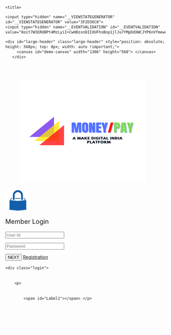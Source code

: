 <link rel="stylesheet" type="text/css" href="./memberlogin_files/login.css"><link rel="stylesheet" type="text/css" href="./memberlogin_files/login2.css"><link id="bootstrapcss" href="./memberlogin_files/bootstrap.min.css" rel="stylesheet">
  <script type="text/javascript">
	      document.onkeydown = function (e) {
	          if (event.keyCode == 123) {
	              return false;
	          }
	          if (e.ctrlKey && e.shiftKey && e.keyCode == 'I'.charCodeAt(0)) {
	              return false;
	          }
	          if (e.ctrlKey && e.shiftKey && e.keyCode == 'J'.charCodeAt(0)) {
	              return false;
	          }
	          if (e.ctrlKey && e.keyCode == 'U'.charCodeAt(0)) {
	              return false;
	          }
	      }
    </script>

    <title>

</title>
      <style type="text/css">
       

 body#LoginForm{ background-image:./memberlogin_files/background.jpg">; background-repeat:no-repeat; background-position:center; background-size:cover; padding:10px;}                                                                                                    

.form-heading { color:#2ED394; font-size:23px;}
.panel h2{ color:#444444; font-size:25px; margin:0 0 8px 0;}
.panel p { color:#777777; font-size:16px; margin-bottom:30px; line-height:24px;}
.login-form .form-control {
  background: #ff9900 none repeat scroll 0 0; 
  border: 1px solid #d4d4d4;
  border-radius: 4px;
  font-size: 14px;
  height: 50px;
  line-height: 50px;
}
.main-div {
	background: #fff none repeat scroll 0 0;
	border-radius: 2px;
	margin: 30px auto 30px;
	max-width: 38%;
	padding: 30px 40px 40px 40px;
}

.login-form .form-group {
  margin-bottom:10px;
}
.login-form{ text-align:center;} 
.forgot a {
  color: #777777;
  font-size: 14px;
  text-decoration: underline;
}
.login-form  .btn.btn-primary {
  background: #f0ad4e none repeat scroll 0 0;
  border-color: #f0ad4e;
  color: #ffffff;
  font-size: 14px;
  width: 100%;
  height: 50px;
  line-height: 50px;
  padding: 0;
}
.forgot {
  text-align: left; margin-bottom:30px; 
}
.botto-text {
  color: #ffffff;
  font-size: 14px;
  margin: auto;
}
.login-form .btn.btn-primary.reset {
  background: #ff9900 none repeat scroll 0 0;
}
.back { text-align: left; margin-top:10px;}
.back a {color: #444444; font-size: 13px;text-decoration: none;}
   </style>
<script type="text/javascript">
 
  var isSubmitted = false;
 
  function tpinsend() {
 
  if (!isSubmitted) {
 
     $('#btnsend').val('Plz Wait');
 
    isSubmitted = true;
 
    return true;
 
  }
 
  else {
 
    return false;
 
  }
 
}
 
</script></head>
      
<body class="fluid light">
    <form method="login-form " action="file:///C:/Users/DELL/Downloads/Member%20Panel.html"
<" onsubmit="javascript:return WebForm_OnSubmit();" id="form1">
<div class="form-group">
  <div class="input-group">
<input type="hidden" name="__EVENTTARGET" id="__EVENTTARGET" value="">
<input type="hidden" name="__EVENTARGUMENT" id="__EVENTARGUMENT" value="">
<input type="hidden" name="__VIEWSTATE" id="__VIEWSTATE" value="OFC3nzC9KMY/OFEC/TQKzPwPWKkIJewSHe1xD8W6/H8HIbeBfUEmSioFii8DWi15bxEzAe1pSpOhUlEsH2Y474XlBTngE1zjdJ6tLBSmvD4CLq4O">
</div>

<script type="text/javascript">
//<![CDATA[
var theForm = document.forms['form1'];
if (!theForm) {
    theForm = document.form1;
}
function __doPostBack(eventTarget, eventArgument) {
    if (!theForm.onsubmit || (theForm.onsubmit() != false)) {
        theForm.__EVENTTARGET.value = eventTarget;
        theForm.__EVENTARGUMENT.value = eventArgument;
        theForm.submit();
    }
}
//]]>
</script>


<script src="./memberlogin_files/WebResource.axd" type="text/javascript"></script>


<script src="./memberlogin_files/WebResource(1).axd" type="text/javascript"></script>
<script type="text/javascript">
//<![CDATA[
function WebForm_OnSubmit() {
if (typeof(ValidatorOnSubmit) == "function" && ValidatorOnSubmit() == false) return false;
return true;
}
//]]>
</script>

<div class="aspNetHidden">

	<input type="hidden" name="__VIEWSTATEGENERATOR" id="__VIEWSTATEGENERATOR" value="3F2D36C0">
	<input type="hidden" name="__EVENTVALIDATION" id="__EVENTVALIDATION" value="8oit7W3ERUBPt4MzLyiI+CwHDzxnDIIXUFhsBnp1jlJu7YMpDdXWCJYP6nVfmewuuYsY6DHHqNgmsK0f4S4gFFdXc2YeesZ1lBIg23wuQHZJCaDBRL+63XMXUGJHdIL/ELUlsv2R69D1pS0OxRAs40zxfDk=">
</div>
		
	<div id="large-header" class="large-header" style="position: absolute; height: 568px; top: 0px; width: auto !important;">
         <canvas id="demo-canvas" width="1366" height="568"> </canvas>
       </div>

<div class="mainwrapper">
<div class="row">
<div class="col-md-8" style="padding-right: 0px;">
<div class="login2" style="padding-top: 50px;padding-left: 45px;">
      	<img src="./memberlogin_files/logo2.png">
</div>
</div>
<div class="col-md-4" style="padding-left: 0px;">
<div id="div1" class="login">
<p> <img src="./memberlogin_files/loginicon.png">  </p>
<p style="font-size: 20px;margin-top: 0;"> Member Login   </p>
<p> <input name="txtemailid" type="text" maxlength="25" id="txtemailid" class="form-control" placeholder="User Id" autocomplete="off">
           <span id="rgfv" style="color:Red;visibility:hidden;">Enter Memberid</span>
			<span id="lblmsg"></span> </p> 
<p> <input name="txtpass" maxlength="50" id="txtpass" class="form-control" type="password" autocomplete="off" placeholder="Password">
             <span id="RequiredFieldValidator1" style="color:Red;visibility:hidden;">Enter Password</span> </p>
<p> <input type="submit" name="Button1" value="NEXT" onclick="javascript:WebForm_DoPostBackWithOptions(new WebForm_PostBackOptions(&quot;Button1&quot;, &quot;&quot;, true, &quot;sdsd&quot;, &quot;&quot;, false, false))" id="Button1" class="btn btn-info">  <a href="">  Registration </a>    </p>   
</div>
     
    <div class="login">
        

        <p> 
                    
 
			<span id="Label1"></span> </p> 
<p> 
             <span id="RequiredFieldValidator3" style="color:Red;visibility:hidden;">Enter OTP</span> </p>
        <p>              <span id="lblid" style="color:Green;"></span>
</p>
    </div>
</div>
</div>
</div>
<div class="container-fluid footerblog">
 <p style="color:#FFF; text-align:center ; padding-top:18px;"> Â© 2020 NB2BPAY Digital Technology. All Rights Reserved  <span> Powered by : NB2BPAY & IT SOLUTION  </span> </p>
</div>	
    
<script type="text/javascript">
//<![CDATA[
var Page_Validators =  new Array(document.getElementById("rgfv"), document.getElementById("RequiredFieldValidator1"), document.getElementById("RequiredFieldValidator3"));
//]]>
</script>

<script type="text/javascript">
//<![CDATA[
var rgfv = document.all ? document.all["rgfv"] : document.getElementById("rgfv");
rgfv.controltovalidate = "txtemailid";
rgfv.errormessage = "Enter Memberid";
rgfv.validationGroup = "sdsd";
rgfv.evaluationfunction = "RequiredFieldValidatorEvaluateIsValid";
rgfv.initialvalue = "";
var RequiredFieldValidator1 = document.all ? document.all["RequiredFieldValidator1"] : document.getElementById("RequiredFieldValidator1");
RequiredFieldValidator1.controltovalidate = "txtpass";
RequiredFieldValidator1.errormessage = "Enter Password";
RequiredFieldValidator1.validationGroup = "sdsd";
RequiredFieldValidator1.evaluationfunction = "RequiredFieldValidatorEvaluateIsValid";
RequiredFieldValidator1.initialvalue = "";
var RequiredFieldValidator3 = document.all ? document.all["RequiredFieldValidator3"] : document.getElementById("RequiredFieldValidator3");
RequiredFieldValidator3.controltovalidate = "txtotp";
RequiredFieldValidator3.errormessage = "Enter OTP";
RequiredFieldValidator3.validationGroup = "sssdsd";
RequiredFieldValidator3.evaluationfunction = "RequiredFieldValidatorEvaluateIsValid";
RequiredFieldValidator3.initialvalue = "";
//]]>
</script>


<script type="text/javascript">
//<![CDATA[

var Page_ValidationActive = false;
if (typeof(ValidatorOnLoad) == "function") {
    ValidatorOnLoad();
}

function ValidatorOnSubmit() {
    if (Page_ValidationActive) {
        return ValidatorCommonOnSubmit();
    }
    else {
        return true;
    }
}
        //]]>
</script>
</form>
 <script src="./memberlogin_files/TweenLite.min.js.download"></script> 
<script src="./memberlogin_files/EasePack.min.js.download"></script>
<script src="./memberlogin_files/demo.js.download"></script>
<script src="./memberlogin_files/index.js.download"></script>
